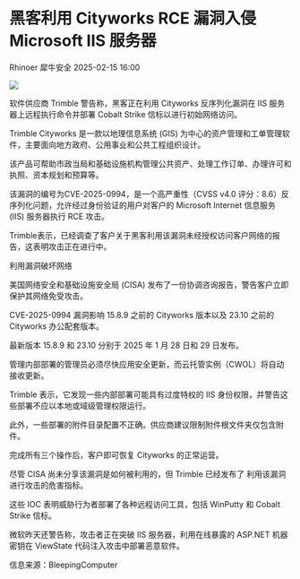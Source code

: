 #  黑客利用 Cityworks RCE 漏洞入侵 Microsoft IIS 服务器   
Rhinoer  犀牛安全   2025-02-15 16:00  
  
![](https://mmbiz.qpic.cn/mmbiz_png/qvpgicaewUBlEq1M1v6OCBuknjZQcg1BdFZh7o3n7X9E3yprRSaZ1tBD8iaMB4gxic2T9lQ077q4zX4Se1jOWHFdQ/640?wx_fmt=png&from=appmsg "")  
  
软件供应商 Trimble 警告称，黑客正在利用 Cityworks 反序列化漏洞在 IIS 服务器上远程执行命令并部署 Cobalt Strike 信标以进行初始网络访问。  
  
Trimble Cityworks 是一款以地理信息系统 (GIS) 为中心的资产管理和工单管理软件，主要面向地方政府、公用事业和公共工程组织设计。  
  
该产品可帮助市政当局和基础设施机构管理公共资产、处理工作订单、办理许可和执照、资本规划和预算等。  
  
该漏洞的编号为CVE-2025-0994，是一个高严重性（CVSS v4.0 评分：8.6）反序列化问题，允许经过身份验证的用户对客户的 Microsoft Internet 信息服务 (IIS) 服务器执行 RCE 攻击。  
  
Trimble表示，已经调查了客户关于黑客利用该漏洞未经授权访问客户网络的报告，这表明攻击正在进行中。  
  
利用漏洞破坏网络  
  
美国网络安全和基础设施安全局 (CISA) 发布了一份协调咨询报告，警告客户立即保护其网络免受攻击。  
  
CVE-2025-0994 漏洞影响 15.8.9 之前的 Cityworks 版本以及 23.10 之前的 Cityworks 办公配套版本。  
  
最新版本 15.8.9 和 23.10 分别于 2025 年 1 月 28 日和 29 日发布。  
  
管理内部部署的管理员必须尽快应用安全更新，而云托管实例（CWOL）将自动接收更新。  
  
Trimble 表示，它发现一些内部部署可能具有过度特权的 IIS 身份权限，并警告这些部署不应以本地或域级管理权限运行。  
  
此外，一些部署的附件目录配置不正确。供应商建议限制附件根文件夹仅包含附件。  
  
完成所有三个操作后，客户即可恢复 Cityworks 的正常运营。  
  
尽管 CISA 尚未分享该漏洞是如何被利用的，但 Trimble 已经发布了 利用该漏洞进行攻击的危害指标。  
  
这些 IOC 表明威胁行为者部署了各种远程访问工具，包括 WinPutty 和 Cobalt Strike 信标。  
  
微软昨天还警告称，攻击者正在突破 IIS 服务器，利用在线暴露的 ASP.NET 机器密钥在 ViewState 代码注入攻击中部署恶意软件。  
  
  
信息来源：BleepingComputer  
  
